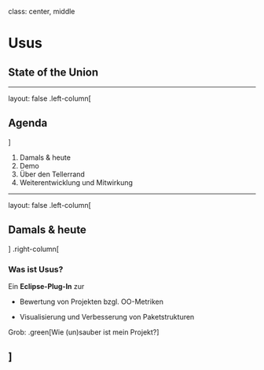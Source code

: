  class: center, middle

# Usus

## State of the Union

---
layout: false
.left-column[
  ## Agenda
]

1. Damals & heute
2. Demo
3. Über den Tellerrand
4. Weiterentwicklung und Mitwirkung

---

layout: false
.left-column[
  ## Damals & heute
]
.right-column[
### Was ist Usus?

Ein **Eclipse-Plug-In** zur 

- Bewertung von Projekten bzgl. OO-Metriken

- Visualisierung und Verbesserung von Paketstrukturen



Grob: .green[Wie (un)sauber ist mein Projekt?]

]
---
